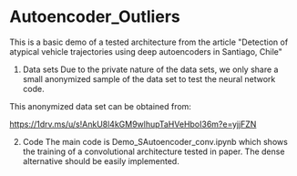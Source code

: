 # Autoencoder_Outliers
This is a basic demo of a tested architecture from the article "Detection of atypical vehicle trajectories using deep autoencoders in Santiago, Chile"

1. Data sets
Due to the private nature of the data sets, we only share a small anonymized sample of the data set to test the neural network code.

This anonymized data set can be obtained from:

https://1drv.ms/u/s!AnkU8l4kGM9wlhupTaHVeHboI36m?e=yjjFZN

2. Code
The main code is Demo_SAutoencoder_conv.ipynb which shows the training of a convolutional architecture tested in paper. 
The dense alternative should be easily implemented.
